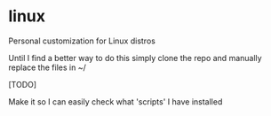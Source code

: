 # linux
Personal customization for Linux distros

Until I find a better way to do this simply clone the repo and manually replace the files in ~/

[TODO]

Make it so I can easily check what 'scripts' I have installed
